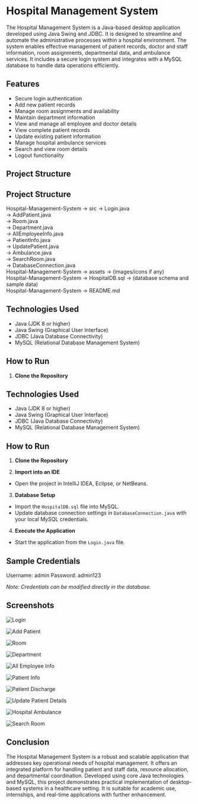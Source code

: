 # Hospital Management System

The Hospital Management System is a Java-based desktop application developed using Java Swing and JDBC. It is designed to streamline and automate the administrative processes within a hospital environment. The system enables effective management of patient records, doctor and staff information, room assignments, departmental data, and ambulance services. It includes a secure login system and integrates with a MySQL database to handle data operations efficiently.

## Features

- Secure login authentication
- Add new patient records
- Manage room assignments and availability
- Maintain department information
- View and manage all employee and doctor details
- View complete patient records
- Update existing patient information
- Manage hospital ambulance services
- Search and view room details
- Logout functionality

## Project Structure

## Project Structure

Hospital-Management-System -> src -> Login.java  
-> AddPatient.java  
-> Room.java  
-> Department.java  
-> AllEmployeeInfo.java  
-> PatientInfo.java  
-> UpdatePatient.java  
-> Ambulance.java  
-> SearchRoom.java  
-> DatabaseConnection.java  
Hospital-Management-System -> assets -> (images/icons if any)  
Hospital-Management-System -> HospitalDB.sql -> (database schema and sample data)  
Hospital-Management-System -> README.md


## Technologies Used

- Java (JDK 8 or higher)
- Java Swing (Graphical User Interface)
- JDBC (Java Database Connectivity)
- MySQL (Relational Database Management System)

## How to Run

1. **Clone the Repository**


## Technologies Used

- Java (JDK 8 or higher)
- Java Swing (Graphical User Interface)
- JDBC (Java Database Connectivity)
- MySQL (Relational Database Management System)

## How to Run

1. **Clone the Repository**

2. **Import into an IDE**
- Open the project in IntelliJ IDEA, Eclipse, or NetBeans.

3. **Database Setup**
- Import the `HospitalDB.sql` file into MySQL.
- Update database connection settings in `DatabaseConnection.java` with your local MySQL credentials.

4. **Execute the Application**
- Start the application from the `Login.java` file.

## Sample Credentials

Username: admin
Password: admin123


*Note: Credentials can be modified directly in the database.*

## Screenshots

![Login](https://github.com/user-attachments/assets/c905f14f-7efa-4112-b39d-27136a02a95d)

![Add Patient](https://github.com/user-attachments/assets/dcd73693-5bf3-421d-b58f-b8cc827ab98e)

![Room](https://github.com/user-attachments/assets/0efb62ac-e6db-48ea-8bb1-b525f6a2073a)

![Department](https://github.com/user-attachments/assets/28e13459-7b04-42f2-a0e9-bfc8f352414f)

![All Employee Info](https://github.com/user-attachments/assets/f2b723a6-9c5d-4c00-97f9-515b299b1188)

![Patient Info](https://github.com/user-attachments/assets/2a6742eb-e35d-485f-abcf-786ee50fe707)

![Patient Discharge](https://github.com/user-attachments/assets/e7e294af-151b-472c-bbc3-b04c4a881b4f)

![Update Patient Details](https://github.com/user-attachments/assets/af2233cf-e60b-430d-a070-22bde32a9b95)

![Hospital Ambulance](https://github.com/user-attachments/assets/45aacb8b-2ebb-46c3-909c-2b77782d39a1)

![Search Room](https://github.com/user-attachments/assets/00b35407-ad9b-49ba-bfe8-b200a274e0b9)


## Conclusion

The Hospital Management System is a robust and scalable application that addresses key operational needs of hospital management. It offers an integrated platform for handling patient and staff data, resource allocation, and departmental coordination. Developed using core Java technologies and MySQL, this project demonstrates practical implementation of desktop-based systems in a healthcare setting. It is suitable for academic use, internships, and real-time applications with further enhancement.

